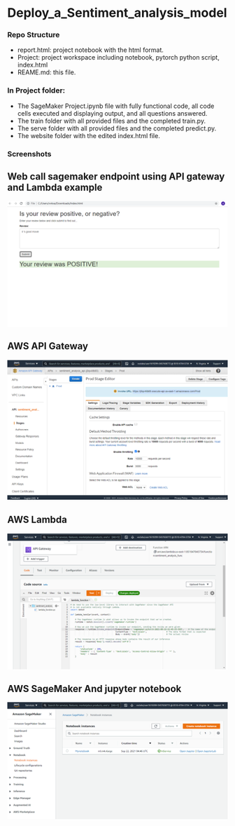 # Deploy_a_Sentiment_analysis_model
### Repo Structure
- report.html: project notebook with the html format.
- Project: project workspace including notebook, pytorch python script, index.html
- REAME.md: this file.
### In Project folder:
- The SageMaker Project.ipynb file with fully functional code, all code cells executed and displaying output, and all questions answered.
- The train folder with all provided files and the completed train.py.
- The serve folder with all provided files and the completed predict.py.
- The website folder with the edited index.html file.

### Screenshots

## Web call sagemaker endpoint using API gateway and Lambda example
![ml_p1](https://github.com/davincizhao/Deploy_a_Sentiment_analysis_model/blob/main/screenshots/ml_p1.png)

## AWS API Gateway 
![ml_p2](https://github.com/davincizhao/Deploy_a_Sentiment_analysis_model/blob/main/screenshots/ml_p2.png)

## AWS Lambda 
![ml_p3](https://github.com/davincizhao/Deploy_a_Sentiment_analysis_model/blob/main/screenshots/ml_p3.png)

## AWS SageMaker And jupyter notebook
![ml_p4](https://github.com/davincizhao/Deploy_a_Sentiment_analysis_model/blob/main/screenshots/ml_p4.png)
